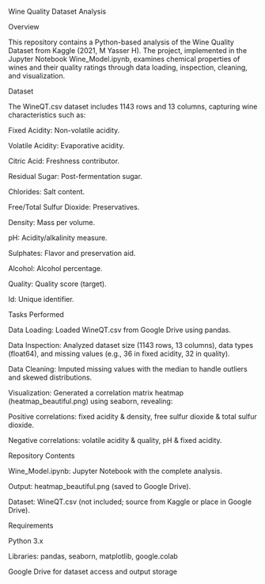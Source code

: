 Wine Quality Dataset Analysis

Overview

This repository contains a Python-based analysis of the Wine Quality Dataset from Kaggle (2021, M Yasser H). The project, implemented in the Jupyter Notebook Wine_Model.ipynb, examines chemical properties of wines and their quality ratings through data loading, inspection, cleaning, and visualization.

Dataset

The WineQT.csv dataset includes 1143 rows and 13 columns, capturing wine characteristics such as:





Fixed Acidity: Non-volatile acidity.



Volatile Acidity: Evaporative acidity.



Citric Acid: Freshness contributor.



Residual Sugar: Post-fermentation sugar.



Chlorides: Salt content.



Free/Total Sulfur Dioxide: Preservatives.



Density: Mass per volume.



pH: Acidity/alkalinity measure.



Sulphates: Flavor and preservation aid.



Alcohol: Alcohol percentage.



Quality: Quality score (target).



Id: Unique identifier.

Tasks Performed





Data Loading: Loaded WineQT.csv from Google Drive using pandas.



Data Inspection: Analyzed dataset size (1143 rows, 13 columns), data types (float64), and missing values (e.g., 36 in fixed acidity, 32 in quality).



Data Cleaning: Imputed missing values with the median to handle outliers and skewed distributions.



Visualization: Generated a correlation matrix heatmap (heatmap_beautiful.png) using seaborn, revealing:





Positive correlations: fixed acidity & density, free sulfur dioxide & total sulfur dioxide.



Negative correlations: volatile acidity & quality, pH & fixed acidity.

Repository Contents





Wine_Model.ipynb: Jupyter Notebook with the complete analysis.



Output: heatmap_beautiful.png (saved to Google Drive).



Dataset: WineQT.csv (not included; source from Kaggle or place in Google Drive).

Requirements





Python 3.x



Libraries: pandas, seaborn, matplotlib, google.colab



Google Drive for dataset access and output storage
